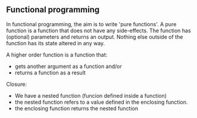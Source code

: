 ## Functional programming

In functional programming, the aim is to write 'pure functions'. A pure function is a function that does not have any side-effects. The function has (optional) parameters and returns an output. Nothing else outside of the function has its state altered in any way.

A higher order function is a function that:
- gets another argument as a function and/or
- returns a function as a result

Closure:
- We have a nested function (funcion defined inside a function)
- the nested function refers to a value defined in the enclosing function.
- the enclosing function returns the nested function
